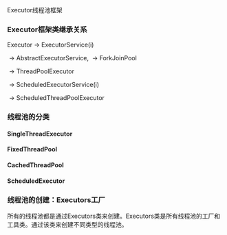 Executor线程池框架



### Executor框架类继承关系

Executor
		-> ExecutorService(i)

​	-> AbstractExecutorService,
​				-> ForkJoinPool

​		 -> ThreadPoolExecutor

​	-> ScheduledExecutorService(i)

​		-> ScheduledThreadPoolExecutor



### 线程池的分类



#### SingleThreadExecutor

#### FixedThreadPool

#### CachedThreadPool

#### ScheduledExecutor



### 线程池的创建：Executors工厂

所有的线程池都是通过Executors类来创建。Executors类是所有线程池的工厂和工具类。通过该类来创建不同类型的线程池。



